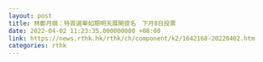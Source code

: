 ```yaml
---
layout: post
title: 林鄭月娥：特首選舉如期明天展開提名　下月8日投票
date: 2022-04-02 11:23:35.000000000 +08:00
link: https://news.rthk.hk/rthk/ch/component/k2/1642168-20220402.htm
categories: rthk
---
```



